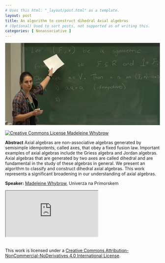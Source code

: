 ```yaml
---
# Uses this html: "_layout/post.html" as a template.
layout: post 
title: An algorithm to construct dihedral Axial algebras
# (Optional) Used to sort posts, not supported as of writing this.
categories: [ Nonassociative ]
---
```


![](/uploads/images/Whybrow.png)


<a rel="license" href="http://creativecommons.org/licenses/by-nc-nd/4.0/" target="_blank">
<img alt="Creative Commons License" style="border-width:0" src="https://i.creativecommons.org/l/by-nc-nd/4.0/88x31.png" />
Madeleine Whybrow
</a>

**Abstract** Axial algebras are non-associative algebras generated by semisimple idempotents, called axes, that obey a fixed fusion law. Important examples of axial algebras include the Griess algebra and Jordan algebras. Axial algebras that are generated by two axes are called dihedral and are fundamental in the study of these algebras in general. We present an algorithm to classify and construct dihedral axial algebras. This work represents a significant broadening in our understanding of axial algebras.

**Speaker:** <a href="https://madeleinewhybrow.wordpress.com/" target="_blank">Madeleine Whybrow</a>, Univerza na Primorskem
<div class="iframe-wrapper">
  <iframe class="iframe" src="https://sms.cam.ac.uk/media/3149342/embed" scrolling="no"></iframe>
</div>



<br />This work is licensed under a <a rel="license" href="http://creativecommons.org/licenses/by-nc-nd/4.0/" target="_blank">Creative Commons Attribution-NonCommercial-NoDerivatives 4.0 International License</a>.
